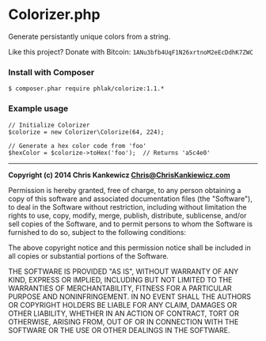 Colorizer.php
===============

Generate persistantly unique colors from a string.

Like this project? Donate with Bitcoin: `1ANu3bfb4UqF1N26xrtnoM2eEcDdhK7ZWC`

### Install with Composer

    $ composer.phar require phlak/colorize:1.1.*

### Example usage

    // Initialize Colorizer
    $colorize = new Colorizer\Colorize(64, 224);

    // Generate a hex color code from 'foo'
    $hexColor = $colorize->toHex('foo');  // Returns 'a5c4e0'

-----

**Copyright (c) 2014 Chris Kankewicz <Chris@ChrisKankiewicz.com>**

Permission is hereby granted, free of charge, to any person obtaining a copy
of this software and associated documentation files (the "Software"), to deal
in the Software without restriction, including without limitation the rights
to use, copy, modify, merge, publish, distribute, sublicense, and/or sell
copies of the Software, and to permit persons to whom the Software is
furnished to do so, subject to the following conditions:

The above copyright notice and this permission notice shall be included in
all copies or substantial portions of the Software.

THE SOFTWARE IS PROVIDED "AS IS", WITHOUT WARRANTY OF ANY KIND, EXPRESS OR
IMPLIED, INCLUDING BUT NOT LIMITED TO THE WARRANTIES OF MERCHANTABILITY,
FITNESS FOR A PARTICULAR PURPOSE AND NONINFRINGEMENT. IN NO EVENT SHALL THE
AUTHORS OR COPYRIGHT HOLDERS BE LIABLE FOR ANY CLAIM, DAMAGES OR OTHER
LIABILITY, WHETHER IN AN ACTION OF CONTRACT, TORT OR OTHERWISE, ARISING FROM,
OUT OF OR IN CONNECTION WITH THE SOFTWARE OR THE USE OR OTHER DEALINGS IN
THE SOFTWARE.
